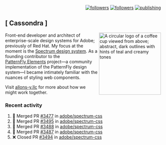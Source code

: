 <p align="right"><a rel="me" href="https://front-end.social/@castastrophe">
    <img alt="followers" title="Follow me on Mastodon" src="https://img.shields.io/mastodon/follow/109297102751309835?domain=https%3A%2F%2Ffront-end.social&label=Follow&logo=mastodon&logoColor=white&style=for-the-badge&labelColor=008080&color=006969"/></a>
  <a href="https://codepen.io/castastrophe/">
    <img alt="followers" title="Follow me on CodePen" src="https://img.shields.io/badge/23-1?color=640464&labelColor=7c007c&style=for-the-badge&logo=codepen&label=Follow"/></a>
<a href="https://castastrophe.medium.com/">
    <img alt="publishing" title="View articles on Medium" src="https://img.shields.io/badge/107-1?color=666&labelColor=444&label=subscribe&logo=medium&logoColor=white&style=for-the-badge"/></a>
</p>

## [&nbsp;Cassondra&nbsp;]

<img align="right" src="https://github-production-user-asset-6210df.s3.amazonaws.com/1840295/253016758-ba468774-1cd3-42c2-8f43-947b5eeb5edf.png" height="200" alt="A circular logo of a coffee cup viewed from above; abstract, dark outlines with hints of teal and creamy tones">

Front-end developer and architect of enterprise-scale design systems for Adobe; previously of Red Hat. My focus at the moment is the [Spectrum design system](https://github.com/adobe/spectrum-css). As a founding contributor to the [PatternFly&nbsp;Elements](https://github.com/patternfly/patternfly-elements) project&mdash;a community implementation of the PatternFly design system&mdash;I became intimately familiar with the nuances of styling web components.

Visit [allons-y.llc](http://allons-y.llc/) for more about how we might work together.

### Recent activity

<!--START_SECTION:activity-->
1. 🎉 Merged PR [#3477](https://github.com/adobe/spectrum-css/pull/3477) in [adobe/spectrum-css](https://github.com/adobe/spectrum-css)
2. 🎉 Merged PR [#3495](https://github.com/adobe/spectrum-css/pull/3495) in [adobe/spectrum-css](https://github.com/adobe/spectrum-css)
3. 🎉 Merged PR [#3488](https://github.com/adobe/spectrum-css/pull/3488) in [adobe/spectrum-css](https://github.com/adobe/spectrum-css)
4. 🎉 Merged PR [#3487](https://github.com/adobe/spectrum-css/pull/3487) in [adobe/spectrum-css](https://github.com/adobe/spectrum-css)
5. ❌ Closed PR [#3494](https://github.com/adobe/spectrum-css/pull/3494) in [adobe/spectrum-css](https://github.com/adobe/spectrum-css)
<!--END_SECTION:activity-->
